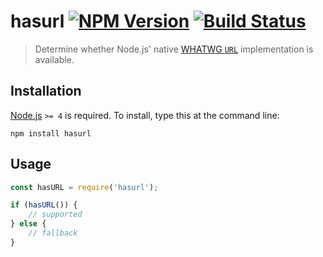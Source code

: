 # hasurl [![NPM Version][npm-image]][npm-url] [![Build Status][travis-image]][travis-url]

> Determine whether Node.js' native [WHATWG `URL`](https://nodejs.org/api/url.html#url_the_whatwg_url_api) implementation is available.


## Installation

[Node.js](http://nodejs.org/) `>= 4` is required. To install, type this at the command line:
```shell
npm install hasurl
```


## Usage

```js
const hasURL = require('hasurl');

if (hasURL()) {
	// supported
} else {
	// fallback
}
```


[npm-image]: https://img.shields.io/npm/v/hasurl.svg
[npm-url]: https://npmjs.org/package/hasurl
[travis-image]: https://img.shields.io/travis/stevenvachon/hasurl.svg
[travis-url]: https://travis-ci.org/stevenvachon/hasurl
